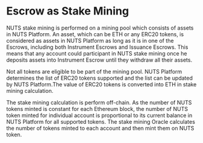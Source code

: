 # Escrow as Stake Mining

NUTS stake mining is performed on a mining pool which consists of assets in NUTS Platform. An asset, which can be ETH or any ERC20 tokens, is considered as assets in NUTS Platform as long as it is in one of the Escrows, including both Instrument Escrows and Issuance Escrows. This means that any account could participant in NUTS stake mining once he deposits assets into Instrument Escrow until they withdraw all their assets.

Not all tokens are eligible to be part of the mining pool. NUTS Platform determines the list of ERC20 tokens supported and the list can be updated by NUTS Platform.The value of ERC20 tokens is converted into ETH in stake mining calculation.

The stake mining calculation is perform off-chain. As the number of NUTS tokens minted is constant for each Ethereum block, the number of NUTS token minted for individual account is proportional to its current balance in NUTS Platform for all supported tokens. The stake mining Oracle calculates the number of tokens minted to each account and then mint them on NUTS token.

